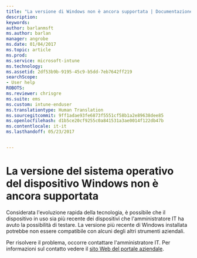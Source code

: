 ```yaml
---
title: "La versione di Windows non è ancora supportata | Documentazione Microsoft"
description: 
keywords: 
author: barlanmsft
ms.author: barlan
manager: angrobe
ms.date: 01/04/2017
ms.topic: article
ms.prod: 
ms.service: microsoft-intune
ms.technology: 
ms.assetid: 2df53b9b-9195-45c9-b5dd-7eb7642ff219
searchScope:
- User help
ROBOTS: 
ms.reviewer: chrisgre
ms.suite: ems
ms.custom: intune-enduser
ms.translationtype: Human Translation
ms.sourcegitcommit: 9ff1adae93fe6873f5551cf58b1a2e89638dee85
ms.openlocfilehash: d1b5ce20cf9255c0a841531a3ae0014f122db47b
ms.contentlocale: it-it
ms.lasthandoff: 05/23/2017


---
```

# <a name="your-windows-devices-operating-system-version-isnt-yet-supported"></a>La versione del sistema operativo del dispositivo Windows non è ancora supportata

Considerata l'evoluzione rapida della tecnologia, è possibile che il dispositivo in uso sia più recente dei dispositivi che l'amministratore IT ha avuto la possibilità di testare. La versione più recente di Windows installata potrebbe non essere compatibile con alcuni degli altri strumenti aziendali.

Per risolvere il problema, occorre contattare l'amministratore IT. Per informazioni sul contatto vedere il [sito Web del portale aziendale](http://portal.manage.microsoft.com).

